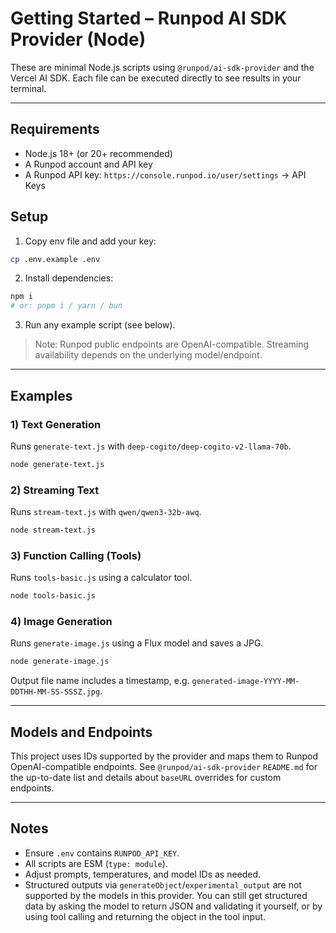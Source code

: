 # Getting Started – Runpod AI SDK Provider (Node)

These are minimal Node.js scripts using `@runpod/ai-sdk-provider` and the Vercel AI SDK. Each file can be executed directly to see results in your terminal.

---

## Requirements

- Node.js 18+ (or 20+ recommended)
- A Runpod account and API key
- A Runpod API key: `https://console.runpod.io/user/settings` → API Keys

## Setup

1. Copy env file and add your key:

```bash
cp .env.example .env
```

2. Install dependencies:

```bash
npm i
# or: pnpm i / yarn / bun
```

3. Run any example script (see below).

> Note: Runpod public endpoints are OpenAI-compatible. Streaming availability depends on the underlying model/endpoint.

---

## Examples

### 1) Text Generation

Runs `generate-text.js` with `deep-cogito/deep-cogito-v2-llama-70b`.

```bash
node generate-text.js
```

### 2) Streaming Text

Runs `stream-text.js` with `qwen/qwen3-32b-awq`.

```bash
node stream-text.js
```

### 3) Function Calling (Tools)

Runs `tools-basic.js` using a calculator tool.

```bash
node tools-basic.js
```

### 4) Image Generation

Runs `generate-image.js` using a Flux model and saves a JPG.

```bash
node generate-image.js
```

Output file name includes a timestamp, e.g. `generated-image-YYYY-MM-DDTHH-MM-SS-SSSZ.jpg`.

---

## Models and Endpoints

This project uses IDs supported by the provider and maps them to Runpod OpenAI-compatible endpoints. See `@runpod/ai-sdk-provider` `README.md` for the up-to-date list and details about `baseURL` overrides for custom endpoints.

---

## Notes

- Ensure `.env` contains `RUNPOD_API_KEY`.
- All scripts are ESM (`type: module`).
- Adjust prompts, temperatures, and model IDs as needed.
- Structured outputs via `generateObject`/`experimental_output` are not supported by the models in this provider. You can still get structured data by asking the model to return JSON and validating it yourself, or by using tool calling and returning the object in the tool input.
